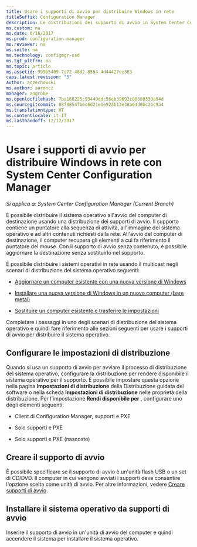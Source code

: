 ```yaml
---
title: Usare i supporti di avvio per distribuire Windows in rete
titleSuffix: Configuration Manager
description: Le distribuzioni dei supporti di avvio in System Center Configuration Manager consentono di distribuire il sistema operativo all'avvio del computer di destinazione.
ms.custom: na
ms.date: 6/16/2017
ms.prod: configuration-manager
ms.reviewer: na
ms.suite: na
ms.technology: configmgr-osd
ms.tgt_pltfrm: na
ms.topic: article
ms.assetid: 999b5409-7e72-48d2-8554-4d44427ce383
caps.latest.revision: "5"
author: aczechowski
ms.author: aaroncz
manager: angrobe
ms.openlocfilehash: 7ba166225c93440ddc56eb39692c80680330a94d
ms.sourcegitcommit: 08f9854fb6c6d21e1e923b13e38a64d0bc2bc9a4
ms.translationtype: HT
ms.contentlocale: it-IT
ms.lasthandoff: 12/12/2017
---
```

# <a name="use-bootable-media-to-deploy-windows-over-the-network-with-system-center-configuration-manager"></a>Usare i supporti di avvio per distribuire Windows in rete con System Center Configuration Manager

*Si applica a: System Center Configuration Manager (Current Branch)*

È possibile distribuire il sistema operativo all'avvio del computer di destinazione usando una distribuzione dei supporti di avvio. Il supporto contiene un puntatore alla sequenza di attività, all'immagine del sistema operativo e ad altri contenuti richiesti dalla rete. All'avvio del computer di destinazione, il computer recupera gli elementi a cui fa riferimento il puntatore del mouse. Con il supporto di avvio senza contenuto, è possibile aggiornare la destinazione senza sostituirlo nel supporto.

È possibile distribuire i sistemi operativi in rete usando il multicast negli scenari di distribuzione del sistema operativo seguenti:

-   [Aggiornare un computer esistente con una nuova versione di Windows](refresh-an-existing-computer-with-a-new-version-of-windows.md)

-   [Installare una nuova versione di Windows in un nuovo computer (bare metal)](install-new-windows-version-new-computer-bare-metal.md)  

-   [Sostituire un computer esistente e trasferire le impostazioni](replace-an-existing-computer-and-transfer-settings.md)  

Completare i passaggi in uno degli scenari di distribuzione del sistema operativo e quindi fare riferimento alle sezioni seguenti per usare i supporti di avvio per distribuire il sistema operativo.  

## <a name="configure-deployment-settings"></a>Configurare le impostazioni di distribuzione  
Quando si usa un supporto di avvio per avviare il processo di distribuzione del sistema operativo, configurare la distribuzione per rendere disponibile il sistema operativo per il supporto. È possibile impostare questa opzione nella pagina **Impostazioni di distribuzione** della Distribuzione guidata del software o nella scheda **Impostazioni di distribuzione** nelle proprietà della distribuzione. Per l'impostazione **Rendi disponibile per** , configurare uno degli elementi seguenti:

-   Client di Configuration Manager, supporti e PXE

-   Solo supporti e PXE

-   Solo supporti e PXE (nascosto)

## <a name="create-the-bootable-media"></a>Creare il supporto di avvio
È possibile specificare se il supporto di avvio è un'unità flash USB o un set di CD/DVD. Il computer in cui vengono avviati i supporti deve consentire l'opzione scelta come unità di avvio. Per altre informazioni, vedere [Creare supporti di avvio](create-bootable-media.md).  

##  <a name="BKMK_Deploy"></a> Installare il sistema operativo da supporti di avvio  
Inserire il supporto di avvio in un'unità di avvio del computer e quindi accendere il sistema per installare il sistema operativo.
